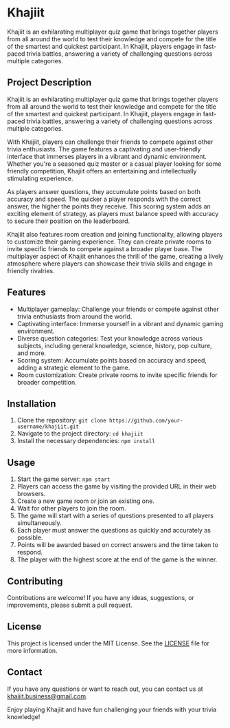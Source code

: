 # Khajiit

Khajiit is an exhilarating multiplayer quiz game that brings together players from all around the world to test their knowledge and compete for the title of the smartest and quickest participant. In Khajiit, players engage in fast-paced trivia battles, answering a variety of challenging questions across multiple categories.

## Project Description

Khajiit is an exhilarating multiplayer quiz game that brings together players from all around the world to test their knowledge and compete for the title of the smartest and quickest participant. In Khajiit, players engage in fast-paced trivia battles, answering a variety of challenging questions across multiple categories.

With Khajiit, players can challenge their friends to compete against other trivia enthusiasts. The game features a captivating and user-friendly interface that immerses players in a vibrant and dynamic environment. Whether you're a seasoned quiz master or a casual player looking for some friendly competition, Khajiit offers an entertaining and intellectually stimulating experience.

As players answer questions, they accumulate points based on both accuracy and speed. The quicker a player responds with the correct answer, the higher the points they receive. This scoring system adds an exciting element of strategy, as players must balance speed with accuracy to secure their position on the leaderboard.

Khajiit also features room creation and joining functionality, allowing players to customize their gaming experience. They can create private rooms to invite specific friends to compete against a broader player base. The multiplayer aspect of Khajiit enhances the thrill of the game, creating a lively atmosphere where players can showcase their trivia skills and engage in friendly rivalries.


## Features

- Multiplayer gameplay: Challenge your friends or compete against other trivia enthusiasts from around the world.
- Captivating interface: Immerse yourself in a vibrant and dynamic gaming environment.
- Diverse question categories: Test your knowledge across various subjects, including general knowledge, science, history, pop culture, and more.
- Scoring system: Accumulate points based on accuracy and speed, adding a strategic element to the game.
- Room customization: Create private rooms to invite specific friends for broader competition.

## Installation

1. Clone the repository: `git clone https://github.com/your-username/khajiit.git`
2. Navigate to the project directory: `cd khajiit`
3. Install the necessary dependencies: `npm install`

## Usage

1. Start the game server: `npm start`
2. Players can access the game by visiting the provided URL in their web browsers.
3. Create a new game room or join an existing one.
4. Wait for other players to join the room.
5. The game will start with a series of questions presented to all players simultaneously.
6. Each player must answer the questions as quickly and accurately as possible.
7. Points will be awarded based on correct answers and the time taken to respond.
8. The player with the highest score at the end of the game is the winner.

## Contributing

Contributions are welcome! If you have any ideas, suggestions, or improvements, please submit a pull request.

## License

This project is licensed under the MIT License. See the [LICENSE](LICENSE) file for more information.

## Contact

If you have any questions or want to reach out, you can contact us at [khajiit.business@gmail.com](mailto:khajiit.business@gmail.com).

Enjoy playing Khajiit and have fun challenging your friends with your trivia knowledge!
